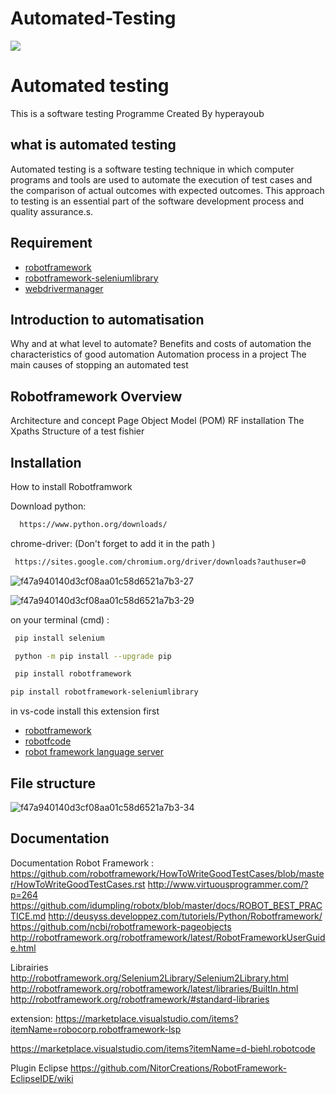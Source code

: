 # Automated-Testing

<img src="https://th.bing.com/th/id/R.09a2a3147f51991ed9538cfab8f4c1d3?rik=7XXGa1R1NaShng&pid=ImgRaw&r=0" align="center"></img>
# Automated testing 

This is a software testing Programme Created By hyperayoub 






## what is automated testing

Automated testing is a software testing technique in which computer programs and tools are used to automate the execution of test cases and the comparison of actual outcomes with expected outcomes. This approach to testing is an essential part of the software development process and quality assurance.s.

## Requirement
- [robotframework](https://robotframework.org/)
 - [robotframework-seleniumlibrary](http://robotframework.org/SeleniumLibrary/)
 - [webdrivermanager](https://bonigarcia.dev/webdrivermanager/)

## Introduction to automatisation

Why and at what level to automate?
Benefits and costs of automation
the characteristics of good automation
Automation process in a project
The main causes of stopping an automated test

## Robotframework Overview

Architecture and concept
Page Object Model (POM)
RF installation
The Xpaths
Structure of a test fishier
## Installation
How to install Robotframwork

Download python:
```bash
  https://www.python.org/downloads/
```
chrome-driver: (Don't forget to add it in the path )
```bash
 https://sites.google.com/chromium.org/driver/downloads?authuser=0
```


![f47a940140d3cf08aa01c58d6521a7b3-27](https://github.com/hyper-ayoub/Automated-Testing/assets/133155846/1768f829-a908-460d-86fe-b5ad9be3e1d0)

![f47a940140d3cf08aa01c58d6521a7b3-29](https://github.com/hyper-ayoub/Automated-Testing/assets/133155846/a7334be3-c02e-460d-9bb9-006540d7f7ec)

















on your terminal (cmd) :

```bash
 pip install selenium
```

```bash
 python -m pip install --upgrade pip
```

```bash
 pip install robotframework
```

```bash
pip install robotframework-seleniumlibrary
```







in vs-code install this extension
first

- [robotframework](https://marketplace.visualstudio.com/items?itemName=robocorp.robotframework-lsp)
 - [robotfcode](https://marketplace.visualstudio.com/items?itemName=d-biehl.robotcode)
 - [robot framework language server](https://marketplace.visualstudio.com/items?itemName=robocorp.robotframework-lsp)

## File structure

![f47a940140d3cf08aa01c58d6521a7b3-34](https://github.com/hyper-ayoub/Automated-Testing/assets/133155846/94d6774d-ff48-4fd9-b2de-27ba4834cdf3)















    
## Documentation

Documentation Robot Framework :
https://github.com/robotframework/HowToWriteGoodTestCases/blob/master/HowToWriteGoodTestCases.rst
http://www.virtuousprogrammer.com/?p=264
https://github.com/idumpling/robotx/blob/master/docs/ROBOT_BEST_PRACTICE.md
http://deusyss.developpez.com/tutoriels/Python/Robotframework/
https://github.com/ncbi/robotframework-pageobjects
http://robotframework.org/robotframework/latest/RobotFrameworkUserGuide.html


Librairies
http://robotframework.org/Selenium2Library/Selenium2Library.html
http://robotframework.org/robotframework/latest/libraries/BuiltIn.html
http://robotframework.org/robotframework/#standard-libraries

extension:
https://marketplace.visualstudio.com/items?itemName=robocorp.robotframework-lsp

https://marketplace.visualstudio.com/items?itemName=d-biehl.robotcode


Plugin Eclipse 
https://github.com/NitorCreations/RobotFramework-EclipseIDE/wiki




